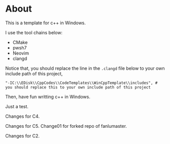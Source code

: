 # About

This is a template for c++ in Windows.

I use the tool chains below:

- CMake
- pwsh7
- Neovim
- clangd

Notice that, you should replace the line in the `.clangd` file below to your own include path of this project,

```
"-IC:\\EDisk\\CppCodes\\CodeTemplates\\WinCppTemplate\\includes", # you should replace this to your own include path of this project
```

Then, have fun writting c++ in Windows.


Just a test.

Changes for C4.

Changes for C5.
Change01 for forked repo of fanlumaster.

Changes for C2.
